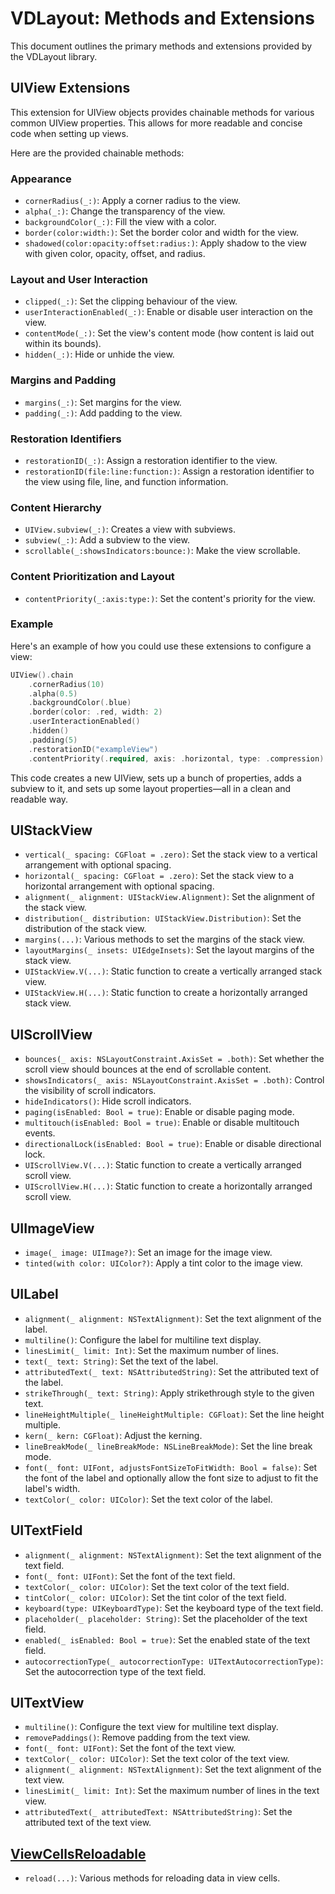 # VDLayout: Methods and Extensions

This document outlines the primary methods and extensions provided by the VDLayout library.

## UIView Extensions

This extension for UIView objects provides chainable methods for various common UIView properties. This allows for more readable and concise code when setting up views. 

Here are the provided chainable methods:

### Appearance

- `cornerRadius(_:)`: Apply a corner radius to the view.
- `alpha(_:)`: Change the transparency of the view.
- `backgroundColor(_:)`: Fill the view with a color.
- `border(color:width:)`: Set the border color and width for the view.
- `shadowed(color:opacity:offset:radius:)`: Apply shadow to the view with given color, opacity, offset, and radius.

### Layout and User Interaction

- `clipped(_:)`: Set the clipping behaviour of the view.
- `userInteractionEnabled(_:)`: Enable or disable user interaction on the view.
- `contentMode(_:)`: Set the view's content mode (how content is laid out within its bounds).
- `hidden(_:)`: Hide or unhide the view.

### Margins and Padding

- `margins(_:)`: Set margins for the view.
- `padding(_:)`: Add padding to the view.

### Restoration Identifiers

- `restorationID(_:)`: Assign a restoration identifier to the view.
- `restorationID(file:line:function:)`: Assign a restoration identifier to the view using file, line, and function information.

### Content Hierarchy

- `UIView.subview(_:)`: Creates a view with subviews.
- `subview(_:)`: Add a subview to the view.
- `scrollable(_:showsIndicators:bounce:)`: Make the view scrollable.

### Content Prioritization and Layout

- `contentPriority(_:axis:type:)`: Set the content's priority for the view.

### Example

Here's an example of how you could use these extensions to configure a view:

```swift
UIView().chain
    .cornerRadius(10)
    .alpha(0.5)
    .backgroundColor(.blue)
    .border(color: .red, width: 2)
    .userInteractionEnabled()
    .hidden()
    .padding(5)
    .restorationID("exampleView")
    .contentPriority(.required, axis: .horizontal, type: .compression)
```

This code creates a new UIView, sets up a bunch of properties, adds a subview to it, and sets up some layout properties—all in a clean and readable way.

## UIStackView

- `vertical(_ spacing: CGFloat = .zero)`: Set the stack view to a vertical arrangement with optional spacing.
- `horizontal(_ spacing: CGFloat = .zero)`: Set the stack view to a horizontal arrangement with optional spacing.
- `alignment(_ alignment: UIStackView.Alignment)`: Set the alignment of the stack view.
- `distribution(_ distribution: UIStackView.Distribution)`: Set the distribution of the stack view.
- `margins(...)`: Various methods to set the margins of the stack view.
- `layoutMargins(_ insets: UIEdgeInsets)`: Set the layout margins of the stack view.
- `UIStackView.V(...)`: Static function to create a vertically arranged stack view.
- `UIStackView.H(...)`: Static function to create a horizontally arranged stack view.

## UIScrollView

- `bounces(_ axis: NSLayoutConstraint.AxisSet = .both)`: Set whether the scroll view should bounces at the end of scrollable content.
- `showsIndicators(_ axis: NSLayoutConstraint.AxisSet = .both)`: Control the visibility of scroll indicators.
- `hideIndicators()`: Hide scroll indicators.
- `paging(isEnabled: Bool = true)`: Enable or disable paging mode.
- `multitouch(isEnabled: Bool = true)`: Enable or disable multitouch events.
- `directionalLock(isEnabled: Bool = true)`: Enable or disable directional lock.
- `UIScrollView.V(...)`: Static function to create a vertically arranged scroll view.
- `UIScrollView.H(...)`: Static function to create a horizontally arranged scroll view.

## UIImageView

- `image(_ image: UIImage?)`: Set an image for the image view.
- `tinted(with color: UIColor?)`: Apply a tint color to the image view.

## UILabel

- `alignment(_ alignment: NSTextAlignment)`: Set the text alignment of the label.
- `multiline()`: Configure the label for multiline text display.
- `linesLimit(_ limit: Int)`: Set the maximum number of lines.
- `text(_ text: String)`: Set the text of the label.
- `attributedText(_ text: NSAttributedString)`: Set the attributed text of the label.
- `strikeThrough(_ text: String)`: Apply strikethrough style to the given text.
- `lineHeightMultiple(_ lineHeightMultiple: CGFloat)`: Set the line height multiple.
- `kern(_ kern: CGFloat)`: Adjust the kerning.
- `lineBreakMode(_ lineBreakMode: NSLineBreakMode)`: Set the line break mode.
- `font(_ font: UIFont, adjustsFontSizeToFitWidth: Bool = false)`: Set the font of the label and optionally allow the font size to adjust to fit the label's width.
- `textColor(_ color: UIColor)`: Set the text color of the label.

## UITextField

- `alignment(_ alignment: NSTextAlignment)`: Set the text alignment of the text field.
- `font(_ font: UIFont)`: Set the font of the text field.
- `textColor(_ color: UIColor)`: Set the text color of the text field.
- `tintColor(_ color: UIColor)`: Set the tint color of the text field.
- `keyboard(type: UIKeyboardType)`: Set the keyboard type of the text field.
- `placeholder(_ placeholder: String)`: Set the placeholder of the text field.
- `enabled(_ isEnabled: Bool = true)`: Set the enabled state of the text field.
- `autocorrectionType(_ autocorrectionType: UITextAutocorrectionType)`: Set the autocorrection type of the text field.

## UITextView

- `multiline()`: Configure the text view for multiline text display.
- `removePaddings()`: Remove padding from the text view.
- `font(_ font: UIFont)`: Set the font of the text view.
- `textColor(_ color: UIColor)`: Set the text color of the text view.
- `alignment(_ alignment: NSTextAlignment)`: Set the text alignment of the text view.
- `linesLimit(_ limit: Int)`: Set the maximum number of lines in the text view.
- `attributedText(_ attributedText: NSAttributedString)`: Set the attributed text of the text view.

## [ViewCellsReloadable](ReloadableViews.md)

- `reload(...)`: Various methods for reloading data in view cells.